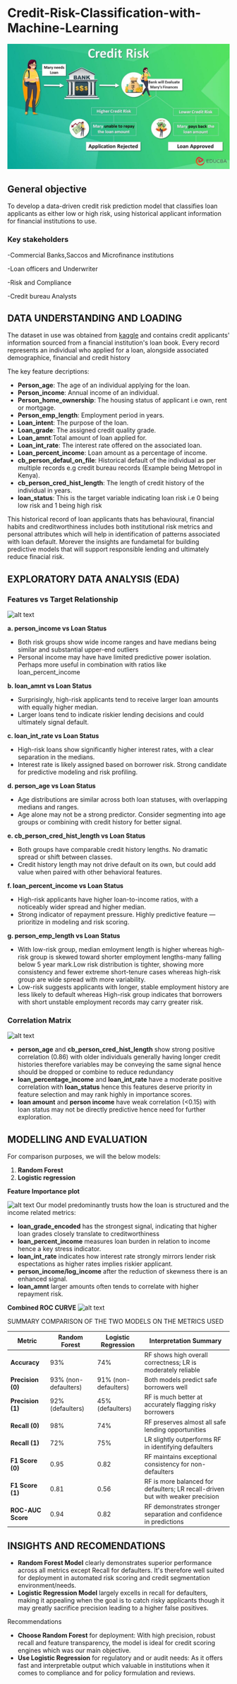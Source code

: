 # Credit-Risk-Classification-with-Machine-Learning

![Alt text](Photos\Credit-Risk.jpg)

## General objective
To develop a data-driven credit risk prediction model that classifies loan applicants as either low or high risk, using historical applicant information for financial institutions to use.

### Key stakeholders
-Commercial Banks,Saccos and Microfinance institutions 

-Loan officers and Underwriter 

-Risk and Compliance 

-Credit bureau Analysts 

## DATA UNDERSTANDING AND LOADING
The dataset in use was obtained from [kaggle](https://www.kaggle.com/datasets/laotse/credit-risk-dataset) and contains credit applicants' information sourced from a financial institution's loan book. Every record represents an individual who applied for a loan, alongside associated demographice, financial and credit history

The key feature decriptions:
- **Person_age**: The age of an individual applying for the loan.
- **Person_income**: Annual income of an individual.
- **Person_home_ownership**: The housing status of applicant i.e own, rent or mortgage.
- **Person_emp_length**: Employment period in years.
- **Loan_intent**: The purpose of the loan.
- **Loan_grade**: The assigned credit quality grade.
- **Loan_amnt**:Total amount of loan applied for.
- **Loan_int_rate**: The interest rate offered on the associated loan.
- **Loan_percent_income**: Loan amount as a percentage of income.
- **cb_person_defaul_on_file**: Historical default of the individual as per multiple records e.g credit bureau records (Example being Metropol in Kenya).
- **cb_person_cred_hist_length**: The length of credit history of the individual in years.
- **loan_status**: This is the target variable indicating loan risk i.e 0 being low risk and 1 being high risk

This historical record of loan applicants thats has behavioural, financial habits and creditworthiness includes both institutional risk metrics and personal attributes which will help in identification of patterns associated with loan default. Morever the insights are fundametal for building predictive models that will support responsible lending and ultimately reduce finacial risk.

## EXPLORATORY DATA ANALYSIS (EDA)
### Features vs Target Relationship
![alt text](image.png)

**a. person_income vs Loan Status**
- Both risk groups show wide income ranges and have medians being similar and substantial upper-end outliers
- Personal income may have have limited predictive power isolation. Perhaps more useful in combination with ratios like loan_percent_income

**b. loan_amnt vs Loan Status**
- Surprisingly, high-risk applicants tend to receive larger loan amounts with equally higher median.
- Larger loans tend to indicate riskier lending decisions and could ultimately signal default.

**c. loan_int_rate vs Loan Status**
- High-risk loans show significantly higher interest rates, with a clear separation in the medians.
- Interest rate is likely assigned based on borrower risk. Strong candidate for predictive modeling and risk profiling.

**d. person_age vs Loan Status**
- Age distributions are similar across both loan statuses, with overlapping medians and ranges.
- Age alone may not be a strong predictor. Consider segmenting into age groups or combining with credit history for better signal.

**e. cb_person_cred_hist_length vs Loan Status**
- Both groups have comparable credit history lengths. No dramatic spread or shift between classes.
- Credit history length may not drive default on its own, but could add value when paired with other behavioral features.

**f. loan_percent_income vs Loan Status**
- High-risk applicants have higher loan-to-income ratios, with a noticeably wider spread and higher median.
- Strong indicator of repayment pressure. Highly predictive feature — prioritize in modeling and risk scoring.

**g. person_emp_length vs Loan Status**
- With low-risk group, median emloyment length is higher whereas high-risk group is skewed toward shorter employment lengths-many falling below 5 year mark.Low risk distribution is tighter, showing more consistency and fewer extreme short-tenure cases whereas high-risk group are wide spread with more variability.
- Low-risk suggests applicants with longer, stable employment history are less likely to default whereas High-risk group indicates that borrowers with short unstable employment records may carry greater risk.

### Correlation Matrix
![alt text](image-1.png)
- **person_age** and **cb_person_cred_hist_length** show strong positive correlation (0.86) with older individuals generally having longer credit histories therefore variables may be conveying the same signal hence should be dropped or combine to reduce redundancy
- **loan_percentage_income** and **loan_int_rate** have a moderate positive correlation with **loan_status** hence this features deserve priority in feature selection and may rank highly in importance scores.
- **loan amount** and **person income** have weak correlation (<0.15) with loan status may not be directly predictive hence need for further exploration.

## MODELLING AND EVALUATION
For comparison purposes, we will the below models:
 1. **Random Forest**
 2. **Logistic regression**

 **Feature Importance plot**
 
 ![alt text](image-2.png)
 Our model predominantly trusts how the loan is structured and the income related metrics:
- **loan_grade_encoded** has the strongest signal, indicating that higher loan grades closely translate to creditworthiness
- **loan_percent_income** measures loan burden in relation to income hence a key stress indicator.
- **loan_int_rate** indicates how interest rate strongly mirrors lender risk espectations as higher rates implies riskier applicant.
- **person_income/log_income** after the reduction of skewness there is an enhanced signal.
- **loan_amnt** larger amounts often tends to correlate with higher repayment risk.

**Combined ROC CURVE**
![alt text](image-3.png)

SUMMARY COMPARISON OF THE TWO MODELS ON THE METRICS USED

| Metric               | Random Forest                         | Logistic Regression                      | Interpretation Summary                                                                 |
|----------------------|----------------------------------------|-------------------------------------------|-----------------------------------------------------------------------------------------|
| **Accuracy**         | 93%                                    | 74%                                        | RF shows high overall correctness; LR is moderately reliable                           |
| **Precision (0)**    | 93% (non-defaulters)                  | 91% (non-defaulters)                      | Both models predict safe borrowers well                                                 |
| **Precision (1)**    | 92% (defaulters)                      | 45% (defaulters)                          | RF is much better at accurately flagging risky borrowers                                |
| **Recall (0)**       | 98%                                    | 74%                                        | RF preserves almost all safe lending opportunities                                      |
| **Recall (1)**       | 72%                                    | 75%                                        | LR slightly outperforms RF in identifying defaulters                                    |
| **F1 Score (0)**     | 0.95                                   | 0.82                                       | RF maintains exceptional consistency for non-defaulters                                 |
| **F1 Score (1)**     | 0.81                                   | 0.56                                       | RF is more balanced for defaulters; LR recall-driven but with weaker precision          |
| **ROC-AUC Score**    | 0.94                                   | 0.82                                       | RF demonstrates stronger separation and confidence in predictions                       |

## INSIGHTS AND RECOMENDATIONS
- **Random Forest Model** clearly demonstrates superior performance across all metrics except Recall for defaulters. It's therefore well suited for deployment in automated risk scoring and credit segmentation environment/needs.
- **Logistic Regression Model** largely excells in recall for defaulters, making it appealing when the goal is to catch risky applicants though it may greatly sacrifice precision leading to a higher false positives.

Recommendations
- **Choose Random Forest** for deployment: With high precision, robust recall and feature transparency, the model is ideal for credit scoring engines which was our main objective.
- **Use Logistic Regression** for regulatory and or audit needs: As it offers fast and interpretable output which valuable in institutions when it comes to compliance and for policy formulation and reviews.